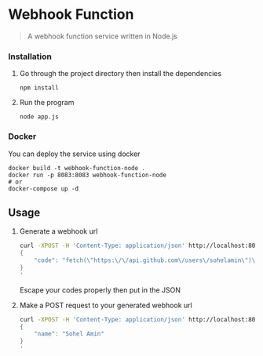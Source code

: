 # Webhook Function
> A webhook function service written in Node.js

### Installation
1. Go through the project directory then install the dependencies
    ```
    npm install
    ```
2. Run the program
    ```
    node app.js
    ```

### Docker
You can deploy the service using docker
```
docker build -t webhook-function-node .
docker run -p 8083:8083 webhook-function-node
# or
docker-compose up -d
```

## Usage
1. Generate a webhook url
    ```bash
    curl -XPOST -H 'Content-Type: application/json' http://localhost:8083/webhook -d '
    {
        "code": "fetch(\"https:\/\/api.github.com\/users\/sohelamin\")\r\n  .then(res => res.json())\r\n  .then(json => callback(null, json))\r\n  .catch(callback);"
    }
    '
    ```
    Escape your codes properly then put in the JSON

2. Make a POST request to your generated webhook url
    ```bash
    curl -XPOST -H 'Content-Type: application/json' http://localhost:8083/webhook/<WEBHOOK_ID> -d '
    {
        "name": "Sohel Amin"
    }
    '
    ```